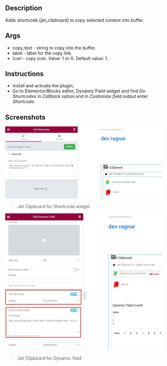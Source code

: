 ## Description
Adds shortcode [jet_clipboard] to copy selected content into buffer.

## Args
- copy_text - string to copy into the buffer.
- label - label for the copy link.
- icon - copy icon. Value: 1 or 0. Default value: 1.

## Instructions
- Install and activate the plugin;
- Go to Elementor/Blocks editor, Dynamic Field widget and find *Do Shortcodes* in *Callback* option and in *Customize field output* enter *Shortcode*.

## Screenshots

![Callback option]( screens/screen-01.jpg "Jet Clipboard for Shortcode widget" )
> Jet Clipboard for Shortcode widget

![Output example]( screens/screen-02.jpg "Jet Clipboard for Dynamic field" )
> Jet Clipboard for Dynamic field